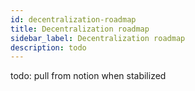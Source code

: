 ```yaml
---
id: decentralization-roadmap
title: Decentralization roadmap
sidebar_label: Decentralization roadmap
description: todo
---
```


todo: pull from notion when stabilized